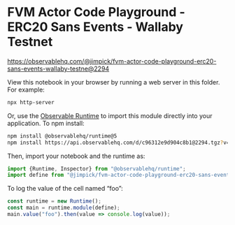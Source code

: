 # FVM Actor Code Playground - ERC20 Sans Events - Wallaby Testnet

https://observablehq.com/@jimpick/fvm-actor-code-playground-erc20-sans-events-wallaby-testne@2294

View this notebook in your browser by running a web server in this folder. For
example:

~~~sh
npx http-server
~~~

Or, use the [Observable Runtime](https://github.com/observablehq/runtime) to
import this module directly into your application. To npm install:

~~~sh
npm install @observablehq/runtime@5
npm install https://api.observablehq.com/d/c96312e9d904c8b1@2294.tgz?v=3
~~~

Then, import your notebook and the runtime as:

~~~js
import {Runtime, Inspector} from "@observablehq/runtime";
import define from "@jimpick/fvm-actor-code-playground-erc20-sans-events-wallaby-testne";
~~~

To log the value of the cell named “foo”:

~~~js
const runtime = new Runtime();
const main = runtime.module(define);
main.value("foo").then(value => console.log(value));
~~~

